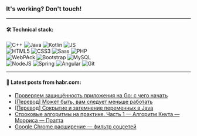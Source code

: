 ### It's working? Don't touch!

---

#### 🛠️ Technical stack:

![C++](https://img.shields.io/badge/C++-informational?logo=c%2B%2B&style=flat&logoColor=white&color=9C033A)
![Java](https://img.shields.io/badge/Java-informational?logo=java&style=flat&logoColor=white&color=007396)
![Kotlin](https://img.shields.io/badge/Kotlin-informational?logo=Kotlin&style=flat&logoColor=white&color=0095D5)
![JS](https://img.shields.io/badge/JS-informational?logo=javaScript&style=flat&logoColor=black&color=F7Df1E) <br>
![HTML5](https://img.shields.io/badge/HTML5-informational?logo=html5&style=flat&logoColor=white&color=E34F26)
![CSS3](https://img.shields.io/badge/CSS3-informational?logo=css3&style=flat&logoColor=white&color=157286)
![Sass](https://img.shields.io/badge/Saas-informational?logo=sass&style=flat&logoColor=white&color=hotpink)
![PHP](https://img.shields.io/badge/PHP-informational?logo=php&style=flat&logoColor=white&color=777BB4) <br>
![WebPAck](https://img.shields.io/badge/WebPack-informational?logo=webPack&style=flat&logoColor=white&color=FF6F00)
![Bootstrap](https://img.shields.io/badge/Bootstrap-informational?logo=Bootstrap&style=flat&logoColor=white&color=7952B3)
![MySQL](https://img.shields.io/badge/MySQL-informational?logo=MySQL&style=flat&logoColor=white&color=00f) <br>
![NodeJS](https://img.shields.io/badge/NodeJS-informational?logo=node.js&style=flat&logoColor=white&color=43853D)
![Spring](https://img.shields.io/badge/Spring-informational?logo=Spring&style=flat&logoColor=white&color=0A9EDC)
![Angular](https://img.shields.io/badge/Vue-informational?logo=vue.js&style=flat&logoColor=white&color=red)
![Git](https://img.shields.io/badge/Git-informational?logo=git&style=flat&logoColor=white&color=darkorange)

___

#### 💬 Latest posts from habr.com:

<!-- BLOG-POST-LIST:START -->
- [Проверяем защищённость приложения на Go: с чего начать](https://habr.com/ru/post/658569/?utm_source=habrahabr&utm_medium=rss&utm_campaign=658569)
- [[Перевод] Может быть, вам следует меньше работать](https://habr.com/ru/post/658903/?utm_source=habrahabr&utm_medium=rss&utm_campaign=658903)
- [[Перевод] Сокрытие и затемнение переменных в Java](https://habr.com/ru/post/658873/?utm_source=habrahabr&utm_medium=rss&utm_campaign=658873)
- [Строковые алгоритмы на практике. Часть 1 — Алгоритм Кнута — Морриса — Пратта](https://habr.com/ru/post/658779/?utm_source=habrahabr&utm_medium=rss&utm_campaign=658779)
- [Google Chrome расширение — фильтр соцсетей](https://habr.com/ru/post/658867/?utm_source=habrahabr&utm_medium=rss&utm_campaign=658867)
<!-- BLOG-POST-LIST:END -->
